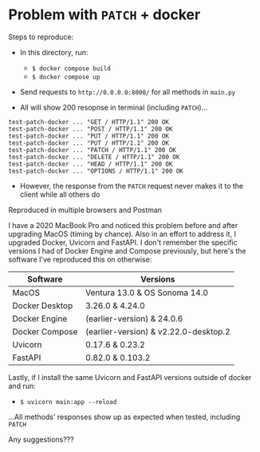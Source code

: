 # Problem with `PATCH` + docker

Steps to reproduce:

- In this directory, run:

  - `$ docker compose build`
  - `$ docker compose up`

- Send requests to `http://0.0.0.0:8000/` for all methods in `main.py`
- All will show 200 resopnse in terminal (including `PATCH`)...

```
test-patch-docker ... "GET / HTTP/1.1" 200 OK
test-patch-docker ... "POST / HTTP/1.1" 200 OK
test-patch-docker ... "PUT / HTTP/1.1" 200 OK
test-patch-docker ... "PUT / HTTP/1.1" 200 OK
test-patch-docker ... "PATCH / HTTP/1.1" 200 OK
test-patch-docker ... "DELETE / HTTP/1.1" 200 OK
test-patch-docker ... "HEAD / HTTP/1.1" 200 OK
test-patch-docker ... "OPTIONS / HTTP/1.1" 200 OK
```

- However, the response from the `PATCH` request never makes it to the client while all others do

Reproduced in multiple browsers and Postman

I have a 2020 MacBook Pro and noticed this problem before and after upgrading MacOS (timing by chance). Also in an effort to address it, I upgraded Docker, Uvicorn and FastAPI. I don't remember the specific versions I had of Docker Engine and Compose previously, but here's the software I've reproduced this on otherwise:

| Software       | Versions                              |
| -------------- | ------------------------------------- |
| MacOS          | Ventura 13.0 & OS Sonoma 14.0         |
| Docker Desktop | 3.26.0 & 4.24.0                       |
| Docker Engine  | (earlier-version) & 24.0.6            |
| Docker Compose | (earlier-version) & v2.22.0-desktop.2 |
| Uvicorn        | 0.17.6 & 0.23.2                       |
| FastAPI        | 0.82.0 & 0.103.2                      |

Lastly, if I install the same Uvicorn and FastAPI versions outside of docker and run:

- `$ uvicorn main:app --reload`

...All methods' responses show up as expected when tested, including `PATCH`

Any suggestions???
